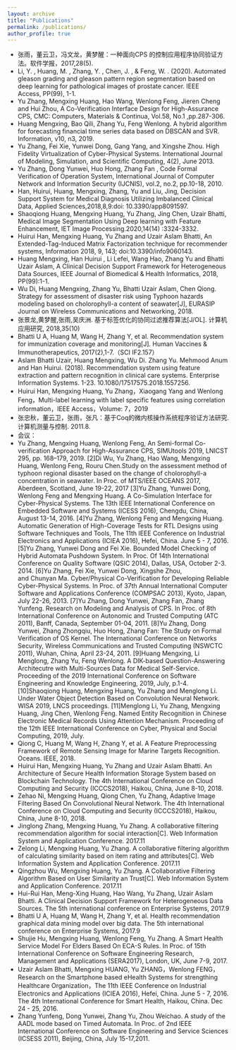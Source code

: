 ```yaml
---
layout: archive
title: "Publications"
permalink: /publications/
author_profile: true
---
```

- 张雨，董云卫，冯文龙，黄梦醒：一种面向CPS 的控制应用程序协同验证方法。软件学报，2017,28(5). 
- Li, Y. , Huang, M. , Zhang, Y. , Chen, J. , & Feng, W. . (2020). Automated gleason grading and gleason pattern region segmentation based on deep learning for pathological images of prostate cancer. IEEE Access, PP(99), 1-1.
- Yu Zhang, Mengxing Huang, Hao Wang, Wenlong Feng, Jieren Cheng and Hui Zhou, A Co-Verification Interface Design for High-Assurance CPS, CMC: Computers, Materials & Continua, Vol.58, No.1 ,pp.287-306.
- Huang Mengxing, Bao Qili, Zhang Yu, Feng Wenlong. A hybrid algorithm for forecasting financial time series data based on DBSCAN and SVR. Information, v10, n3, 2019.
- Yu Zhang, Fei Xie, Yunwei Dong, Gang Yang, and Xingshe Zhou. High Fidelity Virtualization of Cyber-Physical Systems. International Journal of Modeling, Simulation, and Scientific Computing, 4(2), June 2013.
- Yu Zhang, Dong Yunwei, Huo Hong, Zhang Fan , Code Formal Verification of Operation System, International Journal of Computer Network and Information Security (IJCNIS), vol.2, no.2, pp.10-18, 2010.
- Han, Huirui, Huang, Mengxing, Zhang, Yu and Liu, Jing, Decision Support System for Medical Diagnosis Utilizing Imbalanced Clinical Data, Applied Sciences,2018,8,9:doi: 10.3390/app8091597. 
- Shaoqiong Huang, Mengxing Huang, Yu Zhang, Jing Chen, Uzair Bhatti, Medical Image Segmentation Using Deep learning with Feature Enhancement, IET Image Processing.2020,14(14) :3324-3332.
- Huirui Han, Mengxing Huang, Yu Zhang and Uzair Aslam Bhatti, An Extended-Tag-Induced Matrix Factorization technique for recommender systems, Information 2018, 9, 143; doi:10.3390/info9060143.
- Huang Mengxing, Han Huirui ,  Li Lefei,  Wang Hao, Zhang Yu and Bhatti Uzair Aslam, A Clinical Decision Support Framework for Heterogeneous Data Sources,  IEEE Journal of Biomedical & Health Informatics, 2018, PP(99):1-1. 
- Wu Di, Huang Mengxing, Zhang Yu, Bhatti Uzair Aslam, Chen Qiong. Strategy for assessment of disaster risk using Typhoon hazards modeling based on cholorophyll-a content of seawater[J], EURASIP Journal on Wireless Communications and Networking, 2018.
- 张景龙,黄梦醒,张雨,吴庆洲. 基于标签优化的协同过滤推荐算法[J/OL]. 计算机应用研究, 2018,35(10)
- Bhatti U A, Huang M, Wang H, Zhang Y, et al. Recommendation system for immunization coverage and monitoring[J]. Human Vaccines & Immunotherapeutics, 2017(2),1-7.（SCI  IF2.157）
- Aslam Bhatti Uzair, Huang Mengxing, Wu Di. Zhang Yu. Mehmood Anum and Han Huirui. (2018). Recommendation system using feature extraction and pattern recognition in clinical care systems. Enterprise Information Systems. 1-23. 10.1080/17517575.2018.1557256.
- Huirui Han, Mengxing Huang, Yu Zhang，Xiaogang Yang and Wenlong Feng，Multi-label learning with label specific features using correlation information，IEEE Access，Volume: 7，2019
- 张忠秋，董云卫，张雨，张凡：基于Coq的微内核操作系统程序验证方法研究.计算机测量与控制. 2011.8.
- 会议：
- Yu Zhang, Mengxing Huang, Wenlong Feng, An Semi-formal Co-verification Approach for High-Assurance CPS, SIMUtools 2019, LNICST 295, pp. 168–179, 2019. 
[2]Di Wu, Yu Zhang, Hao Wang, Mengxing Huang, Wenlong Feng, Rouru Chen.Study on the assessment method of typhoon regional disaster based on the change of cholorophyll-a concentration in seawater. In Proc. of MTS/IEEE OCEANS 2017, Aberdeen, Scotland, June 19-22, 2017
[3]Yu Zhang, Yunwei Dong, Wenlong Feng and Mengxing Huang. A Co-Simulation Interface for Cyber-Physical Systems. The 13th IEEE International Conference on Embedded Software and Systems (ICESS 2016), Chengdu, China, August 13-14, 2016.
[4]Yu Zhang, Wenlong Feng and Mengxing Huang. Automatic Generation of High-Coverage Tests for RTL Designs using Software Techniques and Tools, The 11th IEEE Conference on Industrial Electronics and Applications (ICIEA 2016), Hefei, China. June 5 - 7, 2016. 
[5]Yu Zhang, Yunwei Dong and Fei Xie. Bounded Model Checking of Hybrid Automata Pushdown System. In Proc. Of 14th International Conference on Quality Software (QSIC 2014), Dallas, USA, October 2-3. 2014.
[6]Yu Zhang, Fei Xie, Yunwei Dong, Xingshe Zhou, and Chunyan Ma. Cyber/Physical Co-Verification for Developing Reliable Cyber-Physical Systems. In Proc. of 37th Annual International Computer Software and Applications Conference (COMPSAC 2013), Kyoto, Japan, July 22-26, 2013.
[7]Yu Zhang, Dong Yunwei, Zhang Fan, Zhang Yunfeng. Research on Modeling and Analysis of CPS. In Proc. of 8th International Conference on Autonomic and Trusted Computing (ATC 2011), Banff, Canada, September 01-04, 2011.
[8]Yu Zhang, Dong Yunwei, Zhang Zhongqiu, Huo Hong, Zhang Fan: The Study on Formal Verification of OS Kernel. The International Conference on Networks Security, Wireless Communications and Trusted Computing (NSWCTC 2011), Wuhan, China, April 23-24, 2011.
[9]Huang Mengxing, Li Menglong, Zhang Yu, Feng Wenlong. A DIK-based Question-Answering Architecutre with Multi-Sources Data for Medical Self-Service. Proceeding of the 2019 International Conference on Software Engineering and Knowledge Engineering, 2019, July, p.1-4.
[10]Shaoqiong Huang, Mengxing Huang, Yu Zhang and Menglong Li. Under Water Object Detection Based on Convolution Neural Network. WISA 2019, LNCS proceedings.
[11]Menglong Li, Yu Zhang, Mengxing Huang, Jing Chen, Wenlong Feng. Named Entity Recognition in Chinese Electronic Medical Records Using Attention Mechanism.  Proceeding of the 12th IEEE International Conference on Cyber, Physical and Social Computing, 2019, July.
- Qiong C, Huang M, Wang H, Zhang Y, et al. A Feature Preprocessing Framework of Remote Sensing Image for Marine Targets Recognition. Oceans. IEEE, 2018. 
- Huirui Han, Mengxing Huang, Yu Zhang and Uzair Aslam Bhatti. An Architecture of Secure Health Information Storage System based on Blockchain Technology. The 4th International Conference on Cloud Computing and Security (ICCCS2018), Haikou, China, June 8-10, 2018. 
- Zehao Ni, Mengxing Huang, Qiong Chen, Yu Zhang, Adaptive Image Filtering Based On Convolutional Neural Network. The 4th International Conference on Cloud Computing and Security (ICCCS2018), Haikou, China, June 8-10, 2018.  
- Jinglong Zhang, Mengxing Huang, Yu Zhang. A collaborative filtering recommendation algorithm for social interaction[C]. Web Information System and Application Conference. 2017.11
- Zelong Li, Mengxing Huang, Yu Zhang. A collaborative filtering algorithm of calculating similarity based on item rating and attributes[C]. Web Information System and Application Conference.  2017.11
- Qingzhou Wu, Mengxing Huang, Yu Zhang. A Collaborative Filtering Algorithm Based on User Similarity an Trust[C]. Web Information System and Application Conference. 2017.11
- Hui-Rui Han, Meng-Xing Huang, Hao Wang, Yu Zhang, Uzair Aslam Bhatti. A Clinical Decision Support Framework for Heterogeneous Data Sources. The 5th international conference on Enterprise Systems, 2017.9
- Bhatti U A, Huang M, Wang H, Zhang Y, et al. Health recommendation graphical data mining model over big data. The 5th international conference on Enterprise Systems, 2017.9 
- Shujie Hu, Mengxing Huang, Wenlong Feng, Yu Zhang. A Smart Health Service Model For Elders Based On ECA-S Rules. In Proc. of 15th International Conference on Software Engineering Research, Management and Applications (SERA2017), London, UK, June 7-9, 2017.
- Uzair Aslam Bhatti, Mengxing HUANG, Yu ZHANG，Wenlong FENG，Research on the Smartphone based eHealth Systems for strengthing Healthcare Organization，The 11th IEEE Conference on Industrial Electronics and Applications (ICIEA 2016), Hefei, China. June 5 - 7, 2016. The 4th International Conference for Smart Health, Haikou, China. Dec 24 - 25, 2016.
- Zhang Yunfeng, Dong Yunwei, Zhang Yu, Zhou Weichao. A study of the AADL mode based on Timed Automata. In Proc. of  2nd IEEE International Conference on Software Engineering and Service Sciences (ICSESS 2011), Beijing, China, July 15-17,2011.
